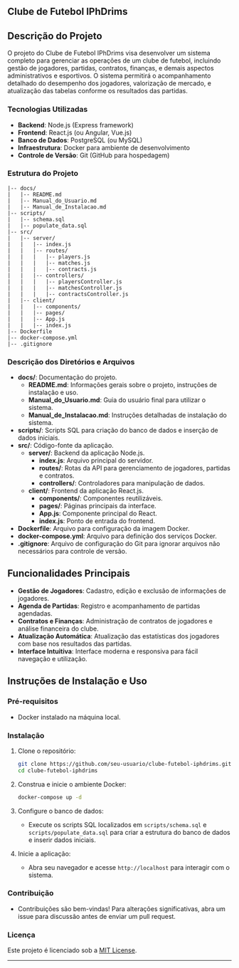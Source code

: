 ## Clube de Futebol IPhDrims

## Descrição do Projeto

O projeto do Clube de Futebol IPhDrims visa desenvolver um sistema completo para gerenciar as operações de um clube de futebol, incluindo gestão de jogadores, partidas, contratos, finanças, e demais aspectos administrativos e esportivos. O sistema permitirá o acompanhamento detalhado do desempenho dos jogadores, valorização de mercado, e atualização das tabelas conforme os resultados das partidas.

### Tecnologias Utilizadas

- **Backend**: Node.js (Express framework)
- **Frontend**: React.js (ou Angular, Vue.js)
- **Banco de Dados**: PostgreSQL (ou MySQL)
- **Infraestrutura**: Docker para ambiente de desenvolvimento
- **Controle de Versão**: Git (GitHub para hospedagem)

### Estrutura do Projeto

```plaintext
|-- docs/
|   |-- README.md
|   |-- Manual_do_Usuario.md
|   |-- Manual_de_Instalacao.md
|-- scripts/
|   |-- schema.sql
|   |-- populate_data.sql
|-- src/
|   |-- server/
|   |   |-- index.js
|   |   |-- routes/
|   |   |   |-- players.js
|   |   |   |-- matches.js
|   |   |   |-- contracts.js
|   |   |-- controllers/
|   |   |   |-- playersController.js
|   |   |   |-- matchesController.js
|   |   |   |-- contractsController.js
|   |-- client/
|   |   |-- components/
|   |   |-- pages/
|   |   |-- App.js
|   |   |-- index.js
|-- Dockerfile
|-- docker-compose.yml
|-- .gitignore
```

### Descrição dos Diretórios e Arquivos

- **docs/**: Documentação do projeto.
  - **README.md**: Informações gerais sobre o projeto, instruções de instalação e uso.
  - **Manual_do_Usuario.md**: Guia do usuário final para utilizar o sistema.
  - **Manual_de_Instalacao.md**: Instruções detalhadas de instalação do sistema.
- **scripts/**: Scripts SQL para criação do banco de dados e inserção de dados iniciais.
- **src/**: Código-fonte da aplicação.
  - **server/**: Backend da aplicação Node.js.
    - **index.js**: Arquivo principal do servidor.
    - **routes/**: Rotas da API para gerenciamento de jogadores, partidas e contratos.
    - **controllers/**: Controladores para manipulação de dados.
  - **client/**: Frontend da aplicação React.js.
    - **components/**: Componentes reutilizáveis.
    - **pages/**: Páginas principais da interface.
    - **App.js**: Componente principal do React.
    - **index.js**: Ponto de entrada do frontend.
- **Dockerfile**: Arquivo para configuração da imagem Docker.
- **docker-compose.yml**: Arquivo para definição dos serviços Docker.
- **.gitignore**: Arquivo de configuração do Git para ignorar arquivos não necessários para controle de versão.

## Funcionalidades Principais

- **Gestão de Jogadores**: Cadastro, edição e exclusão de informações de jogadores.
- **Agenda de Partidas**: Registro e acompanhamento de partidas agendadas.
- **Contratos e Finanças**: Administração de contratos de jogadores e análise financeira do clube.
- **Atualização Automática**: Atualização das estatísticas dos jogadores com base nos resultados das partidas.
- **Interface Intuitiva**: Interface moderna e responsiva para fácil navegação e utilização.

## Instruções de Instalação e Uso

### Pré-requisitos

- Docker instalado na máquina local.

### Instalação

1. Clone o repositório:

   ```bash
   git clone https://github.com/seu-usuario/clube-futebol-iphdrims.git
   cd clube-futebol-iphdrims
   ```

2. Construa e inicie o ambiente Docker:

   ```bash
   docker-compose up -d
   ```

3. Configure o banco de dados:

   - Execute os scripts SQL localizados em `scripts/schema.sql` e `scripts/populate_data.sql` para criar a estrutura do banco de dados e inserir dados iniciais.

4. Inicie a aplicação:

   - Abra seu navegador e acesse `http://localhost` para interagir com o sistema.

### Contribuição

- Contribuições são bem-vindas! Para alterações significativas, abra um issue para discussão antes de enviar um pull request.

### Licença

Este projeto é licenciado sob a [MIT License](https://opensource.org/licenses/MIT).

---
